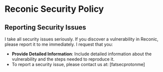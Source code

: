 # Reconic Security Policy

## Reporting Security Issues

I take all security issues seriously. If you discover a vulnerability in Reconic, please report it to me immediately. I request that you:

- **Provide Detailed Information**: Include detailed information about the vulnerability and the steps needed to reproduce it.
- To report a security issue, please contact us at: [fatsec<at>proton<dot>me]